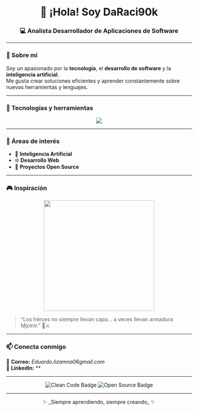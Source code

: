 <!-- Banner principal 
<p align="center">
  <img src="https://herramientas-ia.com/wp-content/uploads/2024/11/prompts-para-crear-imagen-de-personajes-de-Master-Chief-de-Halo-con-ia-1024x585.jpg.webp" width="50%">
</p>  -->

<h1 align="center">👋 ¡Hola! Soy DaRaci90k</h1>
<h3 align="center">💻 Analista Desarrollador de Aplicaciones de Software</h3>

---

### 🧠 Sobre mí
Soy un apasionado por la **tecnología**, el **desarrollo de software** y la **inteligencia artificial**.  
Me gusta crear soluciones eficientes y aprender constantemente sobre nuevas herramientas y lenguajes.

---

### 🧩 Tecnologías y herramientas
<p align="center">
  <img src="https://skillicons.dev/icons?i=java,js,html,css,sql" />
</p>

---

### 🚀 Áreas de interés
- 🤖 **Inteligencia Artificial**  
- 🌐 **Desarrollo Web**  
- 🧬 **Proyectos Open Source**

---

### 🎮 Inspiración
 <p align="center">
  <img src="https://herramientas-ia.com/wp-content/uploads/2024/11/prompts-para-crear-imagen-de-personajes-de-Master-Chief-de-Halo-con-ia-1024x585.jpg.webp" width="300px">
</p> 

> “Los héroes no siempre llevan capa… a veces llevan armadura Mjolnir.” 🧠⚔️

---

### 📫 Conecta conmigo
📧 **Correo:** *Eduardo.lizamna06gmail.com*  
💼 **LinkedIn:** **  

---

<p align="center">
  <img src="https://img.shields.io/badge/Code-Clean-blue?style=flat-square" alt="Clean Code Badge" />
  <img src="https://img.shields.io/badge/Open%20Source-Lover-green?style=flat-square" alt="Open Source Badge" />
</p>

---

<p align="center">✨ _Siempre aprendiendo, siempre creando_ ✨</p>
